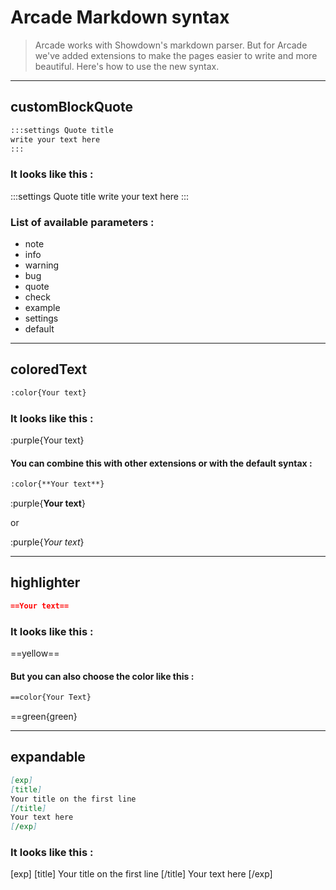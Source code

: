 # Arcade Markdown syntax

> Arcade works with Showdown's markdown parser. But for Arcade we've added extensions to make the pages easier to write and more beautiful. Here's how to use the new syntax.

---

## customBlockQuote

```md
:::settings Quote title
write your text here
:::
```
### It looks like this :

:::settings Quote title
write your text here
:::

### List of available parameters :

- note 
- info
- warning
- bug
- quote
- check
- example
- settings
- default

---

## coloredText

```md
:color{Your text}
```
### It looks like this :

:purple{Your text}

#### You can combine this with other extensions or with the default syntax :

```md
:color{**Your text**}
```

:purple{**Your text**}

or

:purple{*Your text*}

---

## highlighter

```md
==Your text==
```
### It looks like this :

==yellow==

#### But you can also choose the color like this :

```md
==color{Your Text}
```
==green{green}

---

## expandable

```md
[exp]
[title]
Your title on the first line
[/title]
Your text here
[/exp]
```
### It looks like this :

[exp]
[title]
Your title on the first line
[/title]
Your text here
[/exp]